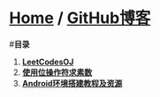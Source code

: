 [Home](http://bbxytl.github.io) / [**GitHub博客**](https://github.com/bbxytl/bbxytl.github.com/tree/master/blog/README.md)
=================

#**目录**
1. [**LeetCodesOJ**](https://github.com/bbxytl/LeetCodesOJ/blob/master/README.md)
2. [**使用位操作符求素数**](https://github.com/bbxytl/Lean_Demos/tree/master/GetPrimes) 
3. [**Android环境搭建教程及资源**](./pages/1_Android环境搭建教程及资源.md) 
